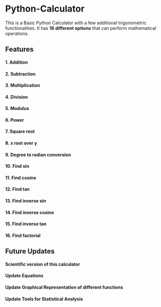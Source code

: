 # Python-Calculator

This is a Basic Python Calculator with a few additional trigonometric functionalities. It has **16 different options** that can perform mathematical operations. 

## Features
#### 1. Addition
#### 2. Subtraction 
#### 3. Multiplication 
#### 4. Division
#### 5. Modulus 
#### 6. Power
#### 7. Square root 
#### 8. x root over y 
#### 9. Degree to radian conversion
#### 10. Find sin
#### 11. Find cosine 
#### 12. Find tan
#### 13. Find inverse sin
#### 14. Find inverse cosine
#### 15. Find inverse tan
#### 16. Find factorial

## Future Updates
#### Scientific version of this calculator
#### Update Equations
#### Update Graphical Representation of different functions 
#### Update Tools for Statistical Analysis
